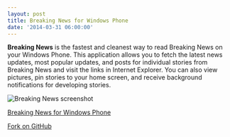```yaml
---
layout: post
title: Breaking News for Windows Phone
date: '2014-03-31 06:00:00'
---
```


**Breaking News** is the fastest and cleanest way to read Breaking News on your Windows Phone. This application allows you to fetch the latest news updates, most popular updates, and posts for individual stories from Breaking News and visit the links in Internet Explorer. You can also view pictures, pin stories to your home screen, and receive background notifications for developing stories.

![Breaking News screenshot](/content/images/2016/03/BreakingNews.png)

[Breaking News for Windows Phone](http://www.windowsphone.com/en-us/store/app/breaking-news/c7cd77bf-550d-4f49-83de-efce9104d23d)

<!-- Place this tag where you want the button to render. -->
<a class="github-button" href="https://github.com/mbmccormick/BreakingNews/fork" data-icon="octicon-repo-forked" data-style="mega" data-count-href="/mbmccormick/BreakingNews/network" data-count-api="/repos/mbmccormick/BreakingNews#forks_count" data-count-aria-label="# forks on GitHub" aria-label="Fork mbmccormick/BreakingNews on GitHub">Fork on GitHub</a>

<!-- Place this tag right after the last button or just before your close body tag. -->
<script async defer id="github-bjs" src="https://buttons.github.io/buttons.js"></script>